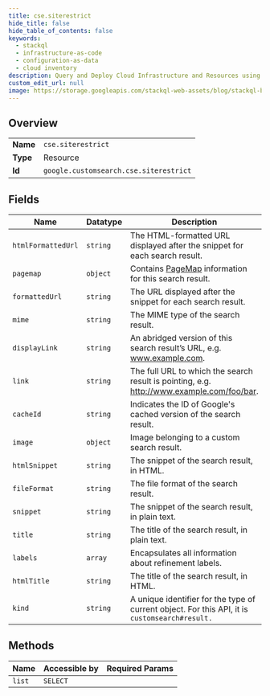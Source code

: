 ```yaml
---
title: cse.siterestrict
hide_title: false
hide_table_of_contents: false
keywords:
  - stackql
  - infrastructure-as-code
  - configuration-as-data
  - cloud inventory
description: Query and Deploy Cloud Infrastructure and Resources using SQL
custom_edit_url: null
image: https://storage.googleapis.com/stackql-web-assets/blog/stackql-blog-post-featured-image.png
---
```

  
    

## Overview
<table><tbody>
<tr><td><b>Name</b></td><td><code>cse.siterestrict</code></td></tr>
<tr><td><b>Type</b></td><td>Resource</td></tr>
<tr><td><b>Id</b></td><td><code>google.customsearch.cse.siterestrict</code></td></tr>
</tbody></table>

## Fields
| Name | Datatype | Description |
| ---- | -------- | ----------- |
| `htmlFormattedUrl` | `string` | The HTML-formatted URL displayed after the snippet for each search result. |
| `pagemap` | `object` | Contains [PageMap](https://developers.google.com/custom-search/docs/structured_data#pagemaps) information for this search result. |
| `formattedUrl` | `string` | The URL displayed after the snippet for each search result. |
| `mime` | `string` | The MIME type of the search result. |
| `displayLink` | `string` | An abridged version of this search result’s URL, e.g. www.example.com. |
| `link` | `string` | The full URL to which the search result is pointing, e.g. http://www.example.com/foo/bar. |
| `cacheId` | `string` | Indicates the ID of Google's cached version of the search result. |
| `image` | `object` | Image belonging to a custom search result. |
| `htmlSnippet` | `string` | The snippet of the search result, in HTML. |
| `fileFormat` | `string` | The file format of the search result. |
| `snippet` | `string` | The snippet of the search result, in plain text. |
| `title` | `string` | The title of the search result, in plain text. |
| `labels` | `array` | Encapsulates all information about refinement labels. |
| `htmlTitle` | `string` | The title of the search result, in HTML. |
| `kind` | `string` | A unique identifier for the type of current object. For this API, it is `customsearch#result.` |
## Methods
| Name | Accessible by | Required Params |
| ---- | ------------- | --------------- |
| `list` | `SELECT` |  |
